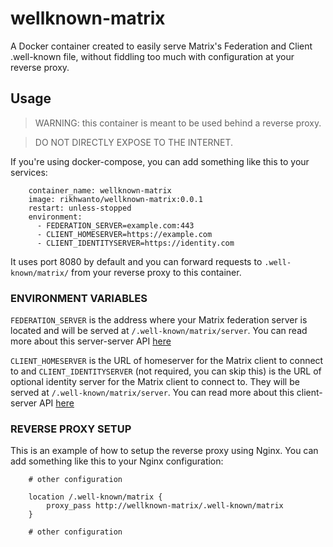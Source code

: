 # wellknown-matrix

A Docker container created to easily serve Matrix's Federation and Client .well-known file, without
fiddling too much with configuration at your reverse proxy.

## Usage
> WARNING: this container is meant to be used behind a reverse proxy.

> DO NOT DIRECTLY EXPOSE TO THE INTERNET.

If you're using docker-compose, you can add something like this to your services:
```
    container_name: wellknown-matrix
    image: rikhwanto/wellknown-matrix:0.0.1
    restart: unless-stopped
    environment:
      - FEDERATION_SERVER=example.com:443
      - CLIENT_HOMESERVER=https://example.com
      - CLIENT_IDENTITYSERVER=https://identity.com
```
It uses port 8080 by default and you can forward requests to `.well-known/matrix/` from your reverse proxy to this container.

### ENVIRONMENT VARIABLES
`FEDERATION_SERVER` is the address where your Matrix federation server is located and will be served at `/.well-known/matrix/server`. You can read more about this server-server API [here](https://matrix.org/docs/spec/server_server/r0.1.0#server-discovery)

`CLIENT_HOMESERVER` is the URL of homeserver for the Matrix client to connect to and `CLIENT_IDENTITYSERVER` (not required, you can skip this) is the URL of optional identity server for the Matrix client to connect to. They will be served at `/.well-known/matrix/server`. You can read more about this client-server API [here](https://matrix.org/docs/spec/client_server/r0.4.0#server-discovery)

### REVERSE PROXY SETUP
This is an example of how to setup the reverse proxy using Nginx. You can add something like this to your Nginx configuration:
```
    # other configuration

    location /.well-known/matrix {
        proxy_pass http://wellknown-matrix/.well-known/matrix
    }

    # other configuration
```
